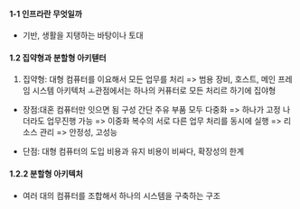 #### 1-1 인프라란 무엇일까
- 기반, 생활을 지탱하는 바탕이나 토대

#### 1.2 집약형과 분할형 아키텓터
1. 집약형:
대형 컴퓨터를 이요해서 모든 업무를 처리 => 범용 장비, 호스트, 메인 프레임
시스템  아키텍처 ㅗ관점에서는 하나의 커퓨터로 모든 처리르 하기에 집야형

- 장점:대혼 컴퓨터만 잇으면 됨 구성 간단
주유 부품 모두 다중화 => 하나가 고정 나더라도 업무진행 가능 => 이중화
복수의 서로 다른 업무 처리를 동시에 실행 => 리소스 관리
=> 안정성, 고성능

- 단점: 대형 컴퓨터의 도입 비용과 유지 비용이 비싸다, 확장성의 한계

#### 1.2.2 분할형 아키텍처
- 여러 대의 컴퓨터를 조합해서 하나의 시스템을 구축하는 구조